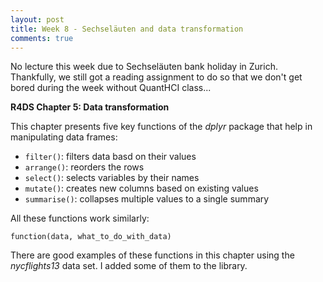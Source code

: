```yaml
---
layout: post
title: Week 8 - Sechseläuten and data transformation
comments: true
---
```


No lecture this week due to Sechseläuten bank holiday in Zurich. Thankfully, we still got a reading assignment to do so that we don't get bored during the week without QuantHCI class...

**R4DS Chapter 5: Data transformation**

This chapter presents five key functions of the *dplyr* package that help in manipulating data frames:

- `filter()`: filters data basd on their values
- `arrange()`: reorders the rows
- `select()`: selects variables by their names
- `mutate()`: creates new columns based on existing values
- `summarise()`: collapses multiple values to a single summary

All these functions work similarly:

`function(data, what_to_do_with_data)`

There are good examples of these functions in this chapter using the *nycflights13* data set. I added some of them to the library.